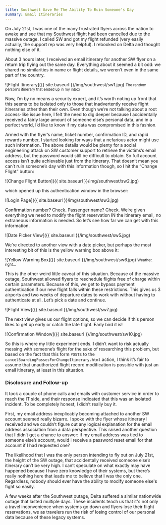 ```yaml
---
title: Southwest Gave Me The Ability To Ruin Someone's Day
summary: Email Itineraries
---
```


On July 21st, I was one of the many frustrated flyers across the nation to awake and see that my Southwest flight had been cancelled due to the massive outage. I called SW and got my flight refunded (very easily actually, the support rep was very helpful). I rebooked on Delta and thought nothing else of it.

About 3 hours later, I received an email itinerary for another SW flyer on a return trip flying out the same day. Everything about it seemed a bit odd: we shared no similarities in name or flight details, we weren’t even in the same part of the country.

![Flight Itinerary]({{ site.baseurl }}/img/southwest/sw1.jpg)
<small>The random person's itinerary that ended up in my inbox</small>

Now, I’m by no means a security expert, and it’s worth noting up front that this seems to be isolated only to those that inadvertently receive flight itineraries other than their own. Even though we’re not talking about a root access-like issue here, I felt the need to dig deeper because I accidentally received a fairly large amount of someone else’s personal data, and in a perfect world, I’d like to know if my data was compromised in this fashion. 

Armed with the flyer’s name, ticket number, confirmation ID, and rapid rewards number, I started looking for ways that a nefarious actor might use such information. The above details would be plenty for a social engineering attack on SW customer support to retrieve the victims’s email address, but the password would still be difficult to obtain. So full account access isn’t quite achievable just from the itinerary.  That doesn’t mean you can’t ruin someone’s day with this information though, so I hit the “Change Flight” button:

![Change Flight Button]({{ site.baseurl }}/img/southwest/sw2.jpg)

which opened up this authentication window in the browser:

![Login Page]({{ site.baseurl }}/img/southwest/sw3.jpg)

Confirmation number? Check. Passenger name? Check. We’re given everything we need to modify the flight reservation IN the itinerary email, no extraneous information is needed. So let’s see how far we can get with this information.

![Date Picker View]({{ site.baseurl }}/img/southwest/sw5.jpg)

We’re directed to another view with a date picker, but perhaps the most interesting bit of this is the yellow warning box above it:

![Yellow Warning Box]({{ site.baseurl }}/img/southwest/sw6.jpg)
<small>Weather, right...</small>

This is the other weird little caveat of this situation. Because of the massive outage, Southwest allowed flyers to reschedule flights free of charge within certain parameters. Because of this, we get to bypass payment authentication if our new flight falls within these restrictions. This gives us 3 airports and two weeks of departure dates to work with without having to authenticate at all. Let’s pick a date and continue.

![Flight View]({{ site.baseurl }}/img/southwest/sw7.jpg)

The next view gives us our flight options, so we can decide if this person likes to get up early or catch the late flight. Early bird it is!

![Confirmation Window]({{ site.baseurl }}/img/southwest/sw10.jpg)

So this is where my little experiment ends. I didn’t want to risk actually messing with someone’s flight for the sake of researching this problem, but based on the fact that this form `POST`s to the `cancelBoardingPassesForChangeItinerary.html` action, I think it’s fair to assume that unauthorized flight record modification is possible with just an email itinerary, at least in this situation.

### Disclosure and Follow-up
It took a couple of phone calls and emails with customer service in order to reach the IT side, and their response indicated that this was an isolated incident. To be completely honest, I didn’t really buy it.

First, my email address inexplicably becoming attached to another SW  account seemed really bizarre. I spoke with the flyer whose itinerary I received and we couldn’t figure out any logical explanation for the email address association from a data perspective. This raised another question that I didn’t get a chance to answer: if my email address was tied to someone else’s account, would I receive a password reset email for that account if I had requested one?

The likelihood that I was the only person intending to fly out on July 21st, the height of the SW outage, that accidentally received someone else’s itinerary can’t be very high. I can’t speculate on what exactly may have happened because I have zero knowledge of their systems, but there’s really nothing here that leads me to believe that I was the only one. Regardless, nobody should ever have the ability to modify someone else's fight so easily.

A few weeks after the Southwest outage, Delta suffered a similar nationwide outage that lasted multiple days. These incidents teach us that it's not only a travel inconvenience when systems go down and flyers lose their flight reservations, we as travelers run the risk of losing control of our personal data because of these legacy systems.
